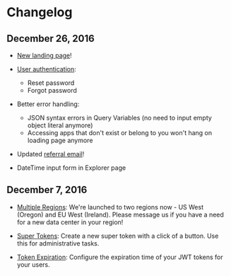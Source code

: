 # Changelog

## December 26, 2016

- [New landing page](https://scaphold.io)!

- [User authentication](#token):
    - Reset password
    - Forgot password

- Better error handling:
    - JSON syntax errors in Query Variables (no need to input empty object literal anymore)
    - Accessing apps that don't exist or belong to you won't hang on loading page anymore

- Updated [referral email](https://scaphold.io/referral)!

- DateTime input form in Explorer page

## December 7, 2016

- [Multiple Regions](#regions): We're launched to two regions now - US West (Oregon) and EU West (Ireland).
Please message us if you have a need for a new data center in your region!

- [Super Tokens](#super-tokens): Create a new super token with a click of a button. Use this for administrative tasks.

- [Token Expiration](#token-expiration): Configure the expiration time of your JWT tokens for your users.
